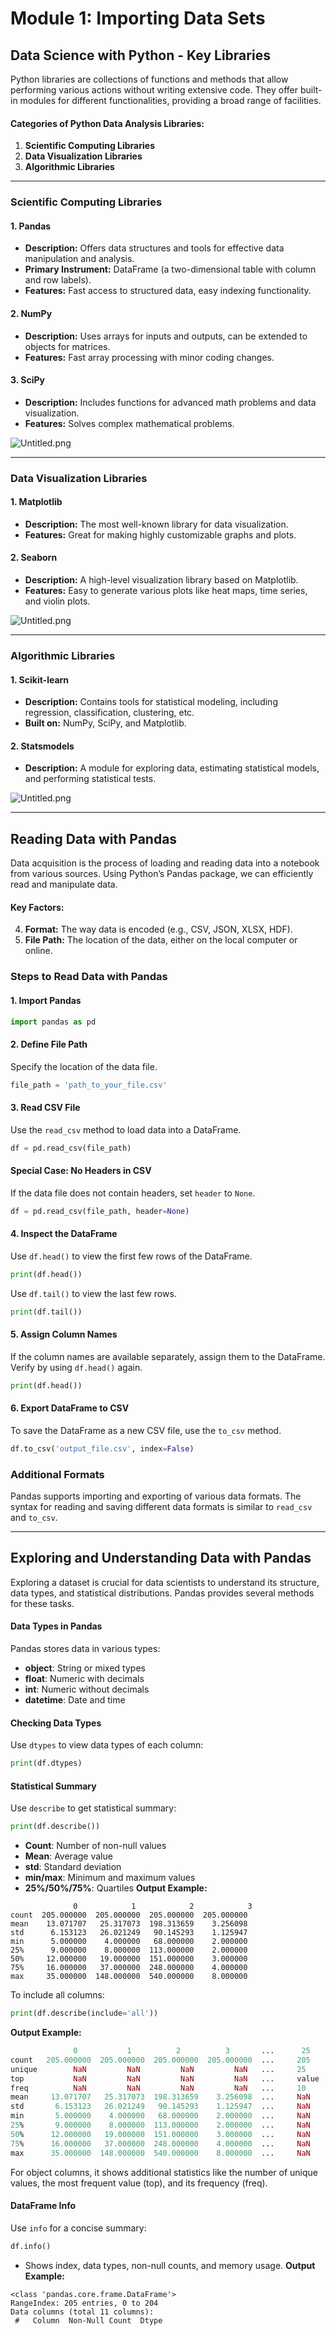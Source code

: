 

# Module 1: Importing Data Sets
## Data Science with Python - Key Libraries
Python libraries are collections of functions and methods that allow performing various actions without writing extensive code. They offer built-in modules for different functionalities, providing a broad range of facilities.
#### Categories of Python Data Analysis Libraries:
1. **Scientific Computing Libraries**
2. **Data Visualization Libraries**
3. **Algorithmic Libraries**

___
### Scientific Computing Libraries
#### 1. **Pandas**
- **Description:** Offers data structures and tools for effective data manipulation and analysis.
- **Primary Instrument:** DataFrame (a two-dimensional table with column and row labels).
- **Features:** Fast access to structured data, easy indexing functionality.
#### 2. **NumPy**
- **Description:** Uses arrays for inputs and outputs, can be extended to objects for matrices.
- **Features:** Fast array processing with minor coding changes.
#### 3. **SciPy**
- **Description:** Includes functions for advanced math problems and data visualization.
- **Features:** Solves complex mathematical problems.

![Untitled.png](https://prod-files-secure.s3.us-west-2.amazonaws.com/03e82b26-cccb-4906-bb56-adabcbdc0655/997ac361-58a8-4f04-bb0f-79fea4baa761/Untitled.png?X-Amz-Algorithm=AWS4-HMAC-SHA256&X-Amz-Content-Sha256=UNSIGNED-PAYLOAD&X-Amz-Credential=ASIAZI2LB466YZOAX72P%2F20250209%2Fus-west-2%2Fs3%2Faws4_request&X-Amz-Date=20250209T004056Z&X-Amz-Expires=3600&X-Amz-Security-Token=IQoJb3JpZ2luX2VjEID%2F%2F%2F%2F%2F%2F%2F%2F%2F%2FwEaCXVzLXdlc3QtMiJHMEUCIBIFFIXxZaK%2FFtTXl%2FaunGdNobeSgRuV%2FpdrQZi7MqKXAiEA2NxcY9xiDs2MblouHCuqJw8eOAtjZTfY2fIQbSvW%2FzEqiAQImf%2F%2F%2F%2F%2F%2F%2F%2F%2F%2FARAAGgw2Mzc0MjMxODM4MDUiDO2LYS9jAJ%2FrTRtq3ircA0dHluNrhiztn6a5CWEQKuS7UyUniI2X3oZDXgrPN%2BLuH7zuz1YLhMiqtmBOEPXOB5adG%2FaACxjruRHhH6g56fKabQtd%2FZ2bEZvNZefXOQGRpVSKc7rB1n4Zr9mzabzzcE%2F0UqlL53agiqbJ5qh%2F18LC75ARig1EnM4i3u52m597SyW4%2FHPmYRLJOP0K85goCwDIImNrB6d19b%2FtbtW4jK%2F7PeZZffSMxYfMmYCZmdSBu26zT1LHPOGgVOR%2FZ44ZIf3rOR9bizhMAuj4Hc2gkgqiS%2FL2%2BH3WtHA3SdcqmhXhkQzDCHje3NIiA2rZSQ%2Ft2t3oGLfrYUjUI3CK4Z3y18Tg%2BzaI5PPLTWtlvxe3SCqDgWPBm3u93jVX5IsgwdQbLlJ08u5kcjyLpXD%2F2MLPqTYyRUdN6iH8O7wgHNkNyJ2spdLx3PuDdJKHC9woGv%2FE8VSLQ9%2B%2Fc2Xu8XlvfFCQ%2FJqINmcyXGsI96LMDmWcE0CUR1vhw7zW8qmF%2FoMsJW0axS1RDqQcno2wG7qOVAJabR2meoTwk86DKSBVTTYupt1IVQRjYzGs2HD7ezVlJzpFt3T%2BrPrvgduUk8lM8cZhhWNdNsLBb600bJeFT68%2BzFH8PmrYnhNLS0I9HdTLMJnXn70GOqUBd6JTkS%2BYTLyP%2Bpo2G%2FYzb1RvITTZewMUdFAqFsiX8iB4cHZXxU2s%2F%2BgEq03hIvWbzo73kh6pLte%2FUW%2BnHpmxqemqofWnsInHzDxd9%2FXDiPSin5FgPoIy3MnpzNq3ZOesYIWPhJf%2BbqlB3CTpMxv%2Fg1LkWPkald2aoFCKbZoiX5PsA9Q7BrGIJZSF1CMjqY87qzporoX8WZBAJNTl5SLVsUQJTXQP&X-Amz-Signature=b4ed3c43126e3b11ead9f974828dbcaf8b5bdee52704a4fa664638a73ad83695&X-Amz-SignedHeaders=host&x-id=GetObject)
___
### Data Visualization Libraries
#### 1. **Matplotlib**
- **Description:** The most well-known library for data visualization.
- **Features:** Great for making highly customizable graphs and plots.
#### 2. **Seaborn**
- **Description:** A high-level visualization library based on Matplotlib.
- **Features:** Easy to generate various plots like heat maps, time series, and violin plots.

![Untitled.png](https://prod-files-secure.s3.us-west-2.amazonaws.com/03e82b26-cccb-4906-bb56-adabcbdc0655/733d1e42-5a53-4fd8-90c1-3d85254369a6/Untitled.png?X-Amz-Algorithm=AWS4-HMAC-SHA256&X-Amz-Content-Sha256=UNSIGNED-PAYLOAD&X-Amz-Credential=ASIAZI2LB466RCULEI2C%2F20250209%2Fus-west-2%2Fs3%2Faws4_request&X-Amz-Date=20250209T004055Z&X-Amz-Expires=3600&X-Amz-Security-Token=IQoJb3JpZ2luX2VjEID%2F%2F%2F%2F%2F%2F%2F%2F%2F%2FwEaCXVzLXdlc3QtMiJIMEYCIQDYqkWjqI%2BUZcdfxaK0LN86Cbq2%2BmMHNhqoy9o0ebZ2jgIhAJ3n0C76CsnV8%2B6wKPQXJYCHo%2BdXim0XUVwJLJnwTv53KogECJn%2F%2F%2F%2F%2F%2F%2F%2F%2F%2FwEQABoMNjM3NDIzMTgzODA1Igz5jv5ijSINuvE3Emsq3APRrRKSINFW%2FGi0YGvffThdNjTGDqfVgOOCFMazFLWdVQCrsbIYSCBv9x1wRL54gJuv9IpKmMo9AOsAtOWVBhERQHKot%2BHJKNWA4dQWmdJ3loiyMdv3RZPXg61OC9hFHnN9dYOV7jOkkH0VhSr6nRw41YyfA%2F7hCyAan7R1mhXyrhrr4pw3aQH7v%2FTh3FsKfF%2Fa8slrKGQAKAi3iK5IaXYtvqRGZSrtMNf7IKQTTo2oqYvFUMpC6Zwr37yVVOP%2BfDSnlK8VCcxBorLFTlKsVlzTl40n%2BMoeuRC2DMbMFeEXfqiZx%2Fl4jNwaHPd5RYXyMczZOshbB%2FpeceuwChseac9KTjU3MUybzCyTOvmB2j33DHB64mub%2F7IJROu5cniy338eTRUjk9%2BQ1%2FctSvTi%2BrzBD7JxuL81JVmIA%2FgU533cby54YCJMOKQz75pFt0hs6HN2fitz4sAjP42JRLIx3l%2BNjSKMTPAyxerNmRZK7Lkey8vYuIg9S%2BmOzEsvnrZjCLyEOEnvKQUTcwjMj6pAUAAQ%2BsJEjLWwINFn5Vv3bMrKuP4yc9cvomR2iwMKEho2AaubYcBpfLxQh4U8tuyRWswJTcrEbWmvcYb8%2BfYYXIYct0aToThqwKtaABuRAzCr15%2B9BjqkAXg4JMTKg7eBOlV0TY4WIiYDjRaIURdFKcSfNtWe4odDGR6052aNZeSfytEejcIJraHN48%2BFgdCYA6fi99aiyWP0pV9XetOXvBZIaAS%2FtDSPdV0t1BrJjwQL4rwrIvr8lJVaRuoXPTgSVPBJWMMkM%2BYfShk9HZPHDHfT2Hurf%2Buagtr%2FYDjLP%2BwSRriO0hzsRWP3KwYyiiUzIqJxo7P05p%2FX1lvR&X-Amz-Signature=d7fe5bd9022cba09228164368c038e4eeeed002db2f99abe2466220a050d2b7e&X-Amz-SignedHeaders=host&x-id=GetObject)
___
### Algorithmic Libraries
#### 1. **Scikit-learn**
- **Description:** Contains tools for statistical modeling, including regression, classification, clustering, etc.
- **Built on:** NumPy, SciPy, and Matplotlib.
#### 2. **Statsmodels**
- **Description:** A module for exploring data, estimating statistical models, and performing statistical tests.

![Untitled.png](https://prod-files-secure.s3.us-west-2.amazonaws.com/03e82b26-cccb-4906-bb56-adabcbdc0655/c62885f5-417d-4179-834f-d68f8f2bdf39/Untitled.png?X-Amz-Algorithm=AWS4-HMAC-SHA256&X-Amz-Content-Sha256=UNSIGNED-PAYLOAD&X-Amz-Credential=ASIAZI2LB466RCULEI2C%2F20250209%2Fus-west-2%2Fs3%2Faws4_request&X-Amz-Date=20250209T004055Z&X-Amz-Expires=3600&X-Amz-Security-Token=IQoJb3JpZ2luX2VjEID%2F%2F%2F%2F%2F%2F%2F%2F%2F%2FwEaCXVzLXdlc3QtMiJIMEYCIQDYqkWjqI%2BUZcdfxaK0LN86Cbq2%2BmMHNhqoy9o0ebZ2jgIhAJ3n0C76CsnV8%2B6wKPQXJYCHo%2BdXim0XUVwJLJnwTv53KogECJn%2F%2F%2F%2F%2F%2F%2F%2F%2F%2FwEQABoMNjM3NDIzMTgzODA1Igz5jv5ijSINuvE3Emsq3APRrRKSINFW%2FGi0YGvffThdNjTGDqfVgOOCFMazFLWdVQCrsbIYSCBv9x1wRL54gJuv9IpKmMo9AOsAtOWVBhERQHKot%2BHJKNWA4dQWmdJ3loiyMdv3RZPXg61OC9hFHnN9dYOV7jOkkH0VhSr6nRw41YyfA%2F7hCyAan7R1mhXyrhrr4pw3aQH7v%2FTh3FsKfF%2Fa8slrKGQAKAi3iK5IaXYtvqRGZSrtMNf7IKQTTo2oqYvFUMpC6Zwr37yVVOP%2BfDSnlK8VCcxBorLFTlKsVlzTl40n%2BMoeuRC2DMbMFeEXfqiZx%2Fl4jNwaHPd5RYXyMczZOshbB%2FpeceuwChseac9KTjU3MUybzCyTOvmB2j33DHB64mub%2F7IJROu5cniy338eTRUjk9%2BQ1%2FctSvTi%2BrzBD7JxuL81JVmIA%2FgU533cby54YCJMOKQz75pFt0hs6HN2fitz4sAjP42JRLIx3l%2BNjSKMTPAyxerNmRZK7Lkey8vYuIg9S%2BmOzEsvnrZjCLyEOEnvKQUTcwjMj6pAUAAQ%2BsJEjLWwINFn5Vv3bMrKuP4yc9cvomR2iwMKEho2AaubYcBpfLxQh4U8tuyRWswJTcrEbWmvcYb8%2BfYYXIYct0aToThqwKtaABuRAzCr15%2B9BjqkAXg4JMTKg7eBOlV0TY4WIiYDjRaIURdFKcSfNtWe4odDGR6052aNZeSfytEejcIJraHN48%2BFgdCYA6fi99aiyWP0pV9XetOXvBZIaAS%2FtDSPdV0t1BrJjwQL4rwrIvr8lJVaRuoXPTgSVPBJWMMkM%2BYfShk9HZPHDHfT2Hurf%2Buagtr%2FYDjLP%2BwSRriO0hzsRWP3KwYyiiUzIqJxo7P05p%2FX1lvR&X-Amz-Signature=d78f827931e5abb9be83b340da133929c725cf607ef23da271d4bcc1279a4577&X-Amz-SignedHeaders=host&x-id=GetObject)
___
## Reading Data with Pandas
Data acquisition is the process of loading and reading data into a notebook from various sources. Using Python’s Pandas package, we can efficiently read and manipulate data.
#### Key Factors:
4. **Format:** The way data is encoded (e.g., CSV, JSON, XLSX, HDF).
5. **File Path:** The location of the data, either on the local computer or online.
### Steps to Read Data with Pandas
#### 1. **Import Pandas**
```python
import pandas as pd
```
#### 2. **Define File Path**
Specify the location of the data file.
```python
file_path = 'path_to_your_file.csv'
```
#### 3. **Read CSV File**
Use the `read_csv` method to load data into a DataFrame.
```python
df = pd.read_csv(file_path)
```
#### Special Case: No Headers in CSV
If the data file does not contain headers, set `header` to `None`.
```python
df = pd.read_csv(file_path, header=None)
```
#### 4. **Inspect the DataFrame**
Use `df.head()` to view the first few rows of the DataFrame.
```python
print(df.head())
```
Use `df.tail()` to view the last few rows.
```python
print(df.tail())
```
#### 5. **Assign Column Names**
If the column names are available separately, assign them to the DataFrame.
Verify by using `df.head()` again.
```python
print(df.head())
```
#### 6. **Export DataFrame to CSV**
To save the DataFrame as a new CSV file, use the `to_csv` method.
```python
df.to_csv('output_file.csv', index=False)
```
### Additional Formats
Pandas supports importing and exporting of various data formats. The syntax for reading and saving different data formats is similar to `read_csv` and `to_csv`.
___
## Exploring and Understanding Data with Pandas
Exploring a dataset is crucial for data scientists to understand its structure, data types, and statistical distributions. Pandas provides several methods for these tasks.
#### Data Types in Pandas
Pandas stores data in various types:
- **object**: String or mixed types
- **float**: Numeric with decimals
- **int**: Numeric without decimals
- **datetime**: Date and time
#### Checking Data Types
Use `dtypes` to view data types of each column:
```python
print(df.dtypes)
```
#### Statistical Summary
Use `describe` to get statistical summary:
```python
print(df.describe())
```
- **Count**: Number of non-null values
- **Mean**: Average value
- **std**: Standard deviation
- **min/max**: Minimum and maximum values
- **25%/50%/75%**: Quartiles
**Output Example:**
```plain text
              0            1            2            3
count  205.000000  205.000000  205.000000  205.000000
mean    13.071707   25.317073  198.313659    3.256098
std      6.153123   26.021249   90.145293    1.125947
min      5.000000    4.000000   68.000000    2.000000
25%      9.000000    8.000000  113.000000    2.000000
50%     12.000000   19.000000  151.000000    3.000000
75%     16.000000   37.000000  248.000000    4.000000
max     35.000000  148.000000  540.000000    8.000000
```
To include all columns:
```python
print(df.describe(include='all'))
```
**Output Example:**
```r
              0           1          2          3       ...      25       26       27
count   205.000000  205.000000  205.000000  205.000000  ...     205      205      205
unique        NaN         NaN         NaN         NaN   ...     25       25       25
top           NaN         NaN         NaN         NaN   ...     value    value    value
freq          NaN         NaN         NaN         NaN   ...     10       10       10
mean     13.071707   25.317073  198.313659    3.256098  ...     NaN      NaN      NaN
std       6.153123   26.021249   90.145293    1.125947  ...     NaN      NaN      NaN
min       5.000000    4.000000   68.000000    2.000000  ...     NaN      NaN      NaN
25%       9.000000    8.000000  113.000000    2.000000  ...     NaN      NaN      NaN
50%      12.000000   19.000000  151.000000    3.000000  ...     NaN      NaN      NaN
75%      16.000000   37.000000  248.000000    4.000000  ...     NaN      NaN      NaN
max      35.000000  148.000000  540.000000    8.000000  ...     NaN      NaN      NaN
```
For object columns, it shows additional statistics like the number of unique values, the most frequent value (top), and its frequency (freq).
#### DataFrame Info
Use `info` for a concise summary:
```python
df.info()
```
- Shows index, data types, non-null counts, and memory usage.
**Output Example:**
```less
<class 'pandas.core.frame.DataFrame'>
RangeIndex: 205 entries, 0 to 204
Data columns (total 11 columns):
 #   Column  Non-Null Count  Dtype
